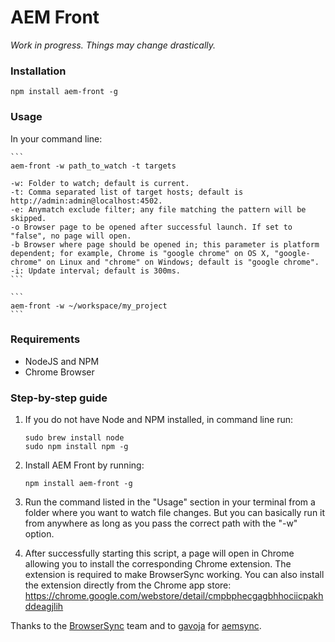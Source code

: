 # AEM Front

_Work in progress. Things may change drastically._

### Installation

```
npm install aem-front -g
```

### Usage

In your command line:

    ```
    aem-front -w path_to_watch -t targets

    -w: Folder to watch; default is current.
    -t: Comma separated list of target hosts; default is http://admin:admin@localhost:4502.
    -e: Anymatch exclude filter; any file matching the pattern will be skipped.
    -o Browser page to be opened after successful launch. If set to "false", no page will open.
    -b Browser where page should be opened in; this parameter is platform dependent; for example, Chrome is "google chrome" on OS X, "google-chrome" on Linux and "chrome" on Windows; default is "google chrome".
    -i: Update interval; default is 300ms.
    ```

    ```
    aem-front -w ~/workspace/my_project
    ```

### Requirements
- NodeJS and NPM
- Chrome Browser

### Step-by-step guide
1. If you do not have Node and NPM installed, in command line run:

    ```
    sudo brew install node
    sudo npm install npm -g
    ```

2. Install AEM Front by running:

    ```
    npm install aem-front -g
    ```

3. Run the command listed in the "Usage" section in your terminal from a folder where you want to watch file changes. But you can basically run it from anywhere as long as you pass the correct path with the "-w" option.

4. After successfully starting this script, a page will open in Chrome allowing you to install the corresponding Chrome extension. The extension is required to make BrowserSync working. You can also install the extension directly from the Chrome app store: https://chrome.google.com/webstore/detail/cmpbphecgagbhhociicpakhddeagjlih


Thanks to the [BrowserSync](https://www.npmjs.com/package/browser-sync) team and to [gavoja](https://github.com/gavoja) for [aemsync](https://www.npmjs.com/package/aemsync).
